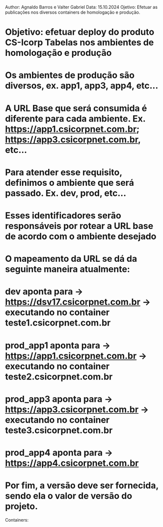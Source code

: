 Author: Agnaldo Barros e Valter Gabriel
Data:   15.10.2024
Ojetivo: 
Efetuar as publicações nos diversos containers de homologação e produção.

# Objetivo: efetuar deploy do produto CS-Icorp Tabelas nos ambientes de homologação e produção
# Os ambientes de produção são diversos, ex. app1, app3, app4, etc...
# A URL Base que será consumida é diferente para cada ambiente. Ex. https://app1.csicorpnet.com.br; https://app3.csicorpnet.com.br, etc...
# Para atender esse requisito, definimos o ambiente que será passado. Ex. dev, prod, etc...
# Esses identificadores serão responsáveis por rotear a URL base de acordo com o ambiente desejado
# O mapeamento da URL se dá da seguinte maneira atualmente:

# dev aponta para       -> https://dsv17.csicorpnet.com.br -> executando no container teste1.csicorpnet.com.br
# prod_app1 aponta para -> https://app1.csicorpnet.com.br  -> executando no container teste2.csicorpnet.com.br
# prod_app3 aponta para -> https://app3.csicorpnet.com.br  -> executando no container teste3.csicorpnet.com.br
# prod_app4 aponta para -> https://app4.csicorpnet.com.br

# Por fim, a versão deve ser fornecida, sendo ela o valor de versão do projeto. 

Containers:

